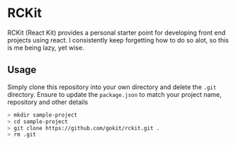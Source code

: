 RCKit
=====
RCKit (React Kit) provides a personal starter point for developing front end projects using
react. I consistently keep forgetting how to do so alot, so this is me being lazy, yet
wise. 

## Usage

Simply clone this repository into your own directory and delete the `.git` directory.
Ensure to update the `package.json` to match your project name, repository and other details

```bash
> mkdir sample-project
> cd sample-project
> git clone https://github.com/gokit/rckit.git .
> rm .git
```

